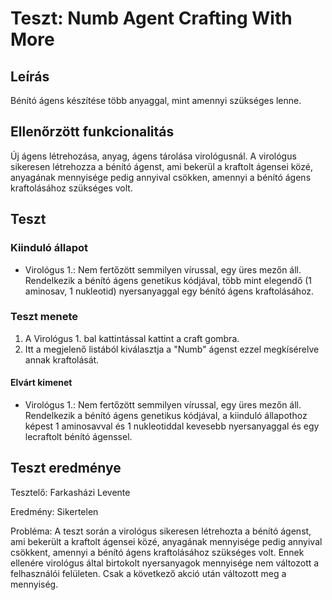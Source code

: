 # Teszt: Numb Agent Crafting With More

## Leírás

Bénító ágens készítése több anyaggal, mint amennyi szükséges lenne.

## Ellenőrzött funkcionalitás

Új ágens létrehozása, anyag, ágens tárolása virológusnál. A virológus sikeresen létrehozza a bénító ágenst, ami bekerül a kraftolt ágensei közé, anyagának mennyisége pedig annyival csökken, amennyi a bénító ágens kraftolásához szükséges volt.

## Teszt

### Kiinduló állapot

- Virológus 1.: Nem fertőzött semmilyen vírussal, egy üres mezőn áll. Rendelkezik a bénító ágens genetikus kódjával, több mint elegendő (1 aminosav, 1 nukleotid) nyersanyaggal egy bénító ágens kraftolásához.

### Teszt menete

1. A Virológus 1. bal kattintással kattint a craft gombra.
2. Itt a megjelenő listából kiválasztja a "Numb" ágenst ezzel megkísérelve annak kraftolását.

#### Elvárt kimenet

- Virológus 1.: Nem fertőzött semmilyen vírussal, egy üres mezőn áll. Rendelkezik a bénító ágens genetikus kódjával, a kiinduló állapothoz képest 1 aminosavval és 1 nukleotiddal kevesebb nyersanyaggal és egy lecraftolt bénító ágenssel.

## Teszt eredménye

Tesztelő: Farkasházi Levente

Eredmény: Sikertelen

Probléma: A teszt során a virológus sikeresen létrehozta a bénító ágenst, ami bekerült a kraftolt ágensei közé, anyagának mennyisége pedig annyival csökkent, amennyi a bénító ágens kraftolásához szükséges volt. Ennek ellenére virológus által birtokolt nyersanyagok mennyisége nem változott a felhasználói felületen. Csak a következő akció után változott meg a mennyiség.
